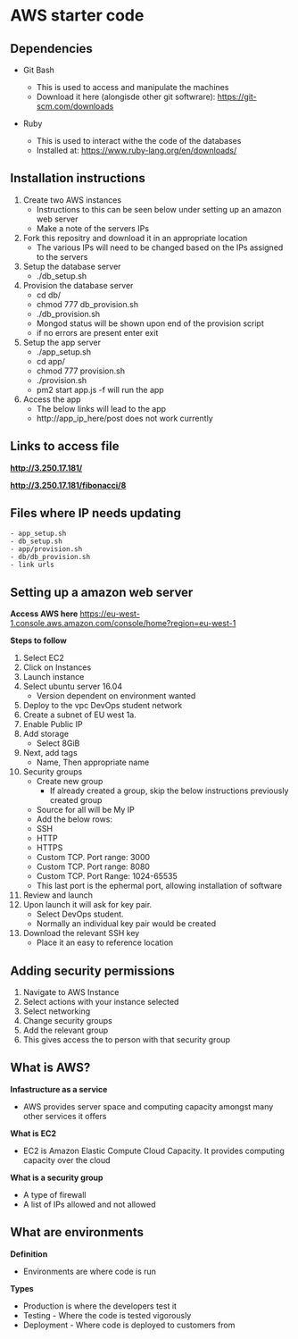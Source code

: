 # AWS starter code

## Dependencies
- Git Bash
	- This is used to access and manipulate the machines
	- Download it here (alongisde other git softwrare): https://git-scm.com/downloads

- Ruby
	- This is used to interact withe the code of the databases
	- Installed at: https://www.ruby-lang.org/en/downloads/

## Installation instructions
1. Create two AWS instances
	- Instructions to this can be seen below under setting up an amazon web server
	- Make a note of the servers IPs
2. Fork this repositry and download it in an appropriate location
	- The various IPs will need to be changed based on the IPs assigned to the servers
3. Setup the database server
	- ./db_setup.sh
4. Provision the database server
	- cd db/
	- chmod 777 db_provision.sh
	- ./db_provision.sh
	- Mongod status will be shown upon end of the provision script
	- if no errors are present enter exit
5. Setup the app server
	- ./app_setup.sh
	- cd app/
	- chmod 777 provision.sh
	- ./provision.sh
	- pm2 start app.js -f will run the app
6. Access the app
	- The below links will lead to the app
	- http://app_ip_here/post does not work currently

## Links to access file
**http://3.250.17.181/**

**http://3.250.17.181/fibonacci/8**

## Files where IP needs updating
	- app_setup.sh
	- db_setup.sh
	- app/provision.sh
	- db/db_provision.sh
	- link urls


## Setting up a amazon web server
**Access AWS here**
https://eu-west-1.console.aws.amazon.com/console/home?region=eu-west-1

**Steps to follow**
1. Select EC2
2. Click on Instances
3. Launch instance
4. Select ubuntu server 16.04
	- Version dependent on environment wanted 
5. Deploy to the vpc DevOps student network
6. Create a subnet of EU west 1a.
7. Enable Public IP
8. Add storage
	- Select 8GiB
9. Next, add tags
	- Name, Then appropriate name
10. Security groups
	- Create new group
		- If already created a group, skip the below instructions previously created group
	- Source for all will be My IP
	- Add the below rows:
	- SSH
	- HTTP
	- HTTPS
	- Custom TCP. Port range: 3000
	- Custom TCP. Port range: 8080
	- Custom TCP. Port Range: 1024-65535
	- This last port is the ephermal port, allowing installation of software
11. Review and launch
12. Upon launch it will ask for key pair. 
	- Select DevOps student. 
	- Normally an individual key pair would be created
13. Download the relevant SSH key
	- Place it an easy to reference location

## Adding security permissions
1. Navigate to AWS Instance
2. Select actions with your instance selected
3. Select networking
4. Change security groups
5. Add the relevant group
6. This gives access the to person with that security group

## What is AWS?
**Infastructure as a service**
- AWS provides server space and computing capacity amongst many other services it offers

**What is EC2**
- EC2 is Amazon Elastic Compute Cloud Capacity. It provides computing capacity over the cloud

**What is a security group**
- A type of firewall
- A list of IPs allowed and not allowed

## What are environments
**Definition**
- Environments are where code is run

**Types**
- Production is where the developers test it
- Testing - Where the code is tested vigorously
- Deployment - Where code is deployed to customers from
